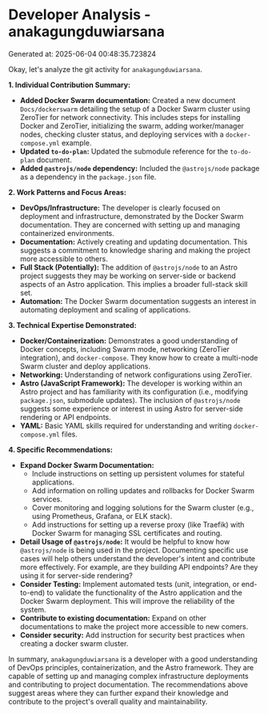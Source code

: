 # Developer Analysis - anakagungduwiarsana
Generated at: 2025-06-04 00:48:35.723824

Okay, let's analyze the git activity for `anakagungduwiarsana`.

**1. Individual Contribution Summary:**

*   **Added Docker Swarm documentation:** Created a new document `Docs/dockerswarm` detailing the setup of a Docker Swarm cluster using ZeroTier for network connectivity. This includes steps for installing Docker and ZeroTier, initializing the swarm, adding worker/manager nodes, checking cluster status, and deploying services with a `docker-compose.yml` example.
*   **Updated `to-do-plan`:** Updated the submodule reference for the `to-do-plan` document.
*   **Added `@astrojs/node` dependency:**  Included the `@astrojs/node` package as a dependency in the `package.json` file.

**2. Work Patterns and Focus Areas:**

*   **DevOps/Infrastructure:** The developer is clearly focused on deployment and infrastructure, demonstrated by the Docker Swarm documentation. They are concerned with setting up and managing containerized environments.
*   **Documentation:** Actively creating and updating documentation. This suggests a commitment to knowledge sharing and making the project more accessible to others.
*   **Full Stack (Potentially):** The addition of `@astrojs/node` to an Astro project suggests they may be working on server-side or backend aspects of an Astro application. This implies a broader full-stack skill set.
*   **Automation:** The Docker Swarm documentation suggests an interest in automating deployment and scaling of applications.

**3. Technical Expertise Demonstrated:**

*   **Docker/Containerization:**  Demonstrates a good understanding of Docker concepts, including Swarm mode, networking (ZeroTier integration), and `docker-compose`. They know how to create a multi-node Swarm cluster and deploy applications.
*   **Networking:** Understanding of network configurations using ZeroTier.
*   **Astro (JavaScript Framework):** The developer is working within an Astro project and has familiarity with its configuration (i.e., modifying `package.json`, submodule updates). The inclusion of `@astrojs/node` suggests some experience or interest in using Astro for server-side rendering or API endpoints.
*   **YAML:** Basic YAML skills required for understanding and writing `docker-compose.yml` files.

**4. Specific Recommendations:**

*   **Expand Docker Swarm Documentation:**
    *   Include instructions on setting up persistent volumes for stateful applications.
    *   Add information on rolling updates and rollbacks for Docker Swarm services.
    *   Cover monitoring and logging solutions for the Swarm cluster (e.g., using Prometheus, Grafana, or ELK stack).
    *   Add instructions for setting up a reverse proxy (like Traefik) with Docker Swarm for managing SSL certificates and routing.
*   **Detail Usage of `@astrojs/node`:**  It would be helpful to know how `@astrojs/node` is being used in the project. Documenting specific use cases will help others understand the developer's intent and contribute more effectively. For example, are they building API endpoints? Are they using it for server-side rendering?
*   **Consider Testing:**  Implement automated tests (unit, integration, or end-to-end) to validate the functionality of the Astro application and the Docker Swarm deployment. This will improve the reliability of the system.
*   **Contribute to existing documentation:** Expand on other documentations to make the project more accessible to new comers.
*   **Consider security:** Add instruction for security best practices when creating a docker swarm cluster.

In summary, `anakagungduwiarsana` is a developer with a good understanding of DevOps principles, containerization, and the Astro framework.  They are capable of setting up and managing complex infrastructure deployments and contributing to project documentation.  The recommendations above suggest areas where they can further expand their knowledge and contribute to the project's overall quality and maintainability.
